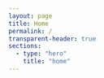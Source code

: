 ```yaml
---
layout: page
title: Home
permalink: /
transparent-header: true
sections:
  - type: "hero"
    title: "home"
---
```

